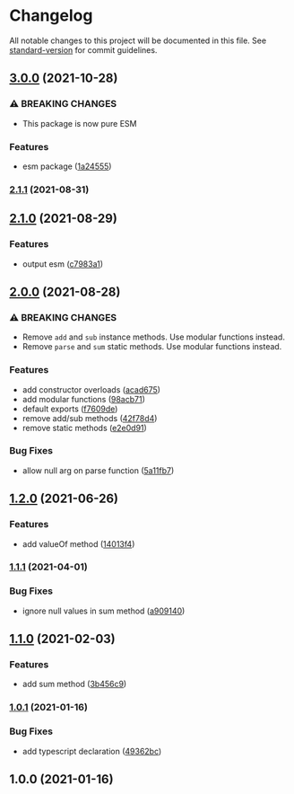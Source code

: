 # Changelog

All notable changes to this project will be documented in this file. See [standard-version](https://github.com/conventional-changelog/standard-version) for commit guidelines.

## [3.0.0](https://github.com/justinlettau/time-value/compare/v2.1.1...v3.0.0) (2021-10-28)


### ⚠ BREAKING CHANGES

* This package is now pure ESM

### Features

* esm package ([1a24555](https://github.com/justinlettau/time-value/commit/1a245559ab80c49c7cdd9d3d35b0eb6391bde00a))

### [2.1.1](https://github.com/justinlettau/time-value/compare/v2.1.0...v2.1.1) (2021-08-31)

## [2.1.0](https://github.com/justinlettau/time-value/compare/v2.0.0...v2.1.0) (2021-08-29)


### Features

* output esm ([c7983a1](https://github.com/justinlettau/time-value/commit/c7983a118751859d14f68115bddbb8b64d0d1b59))

## [2.0.0](https://github.com/justinlettau/time-value/compare/v1.2.0...v2.0.0) (2021-08-28)


### ⚠ BREAKING CHANGES

* Remove `add` and `sub` instance methods. Use modular functions instead.
* Remove `parse` and `sum` static methods. Use modular functions instead.

### Features

* add constructor overloads ([acad675](https://github.com/justinlettau/time-value/commit/acad675c5420be580ef82c29bff7cfbf8dcdedfd))
* add modular functions ([98acb71](https://github.com/justinlettau/time-value/commit/98acb71209c4c344a6acf26dbf4ca98924ac5d9d))
* default exports ([f7609de](https://github.com/justinlettau/time-value/commit/f7609ded3373ebfe643926fd62a01b44f34110be))
* remove add/sub methods ([42f78d4](https://github.com/justinlettau/time-value/commit/42f78d4c25314b0a2b498a43482a4ac43d4ab83b))
* remove static methods ([e2e0d91](https://github.com/justinlettau/time-value/commit/e2e0d919e0e0fd990aca7b708caab32f5a3281c4))


### Bug Fixes

* allow null arg on parse function ([5a11fb7](https://github.com/justinlettau/time-value/commit/5a11fb7e5c5c07157cae3f98188b6e05dd9db417))

## [1.2.0](https://github.com/justinlettau/time-value/compare/v1.1.1...v1.2.0) (2021-06-26)


### Features

* add valueOf method ([14013f4](https://github.com/justinlettau/time-value/commit/14013f4211ea726acc10f69c71dee953639de9b1))

### [1.1.1](https://github.com/justinlettau/time-value/compare/v1.1.0...v1.1.1) (2021-04-01)


### Bug Fixes

* ignore null values in sum method ([a909140](https://github.com/justinlettau/time-value/commit/a90914098f31616b4fc31bf5ddbd7b13c8f45010))

## [1.1.0](https://github.com/justinlettau/time-value/compare/v1.0.1...v1.1.0) (2021-02-03)


### Features

* add sum method ([3b456c9](https://github.com/justinlettau/time-value/commit/3b456c9485450c5744938d3413ec3574c2436263))

### [1.0.1](https://github.com/justinlettau/time-value/compare/v1.0.0...v1.0.1) (2021-01-16)


### Bug Fixes

* add typescript declaration ([49362bc](https://github.com/justinlettau/time-value/commit/49362bc82264bbaa9a2f85cb2679d557ed57547f))

## 1.0.0 (2021-01-16)

